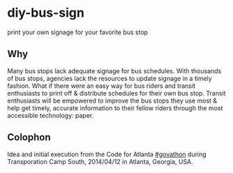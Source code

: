 diy-bus-sign
============

print your own signage for your favorite bus stop

## Why

Many bus stops lack adequate signage for bus schedules. With thousands of bus stops, agencies lack
the resources to update signage in a timely fashion. What if there were an easy way for bus riders
and transit enthusiasts to print off & distribute schedules for their own bus stop. Transit
enthusiasts will be empowered to improve the bus stops they use most & help get timely, accurate
information to their fellow riders through the most accessible technology: paper.

## Colophon
Idea and initial execution from the Code for Atlanta [#govathon](http://govathon.com/) during
Transporation Camp South, 2014/04/12 in Atlanta, Georgia, USA.
